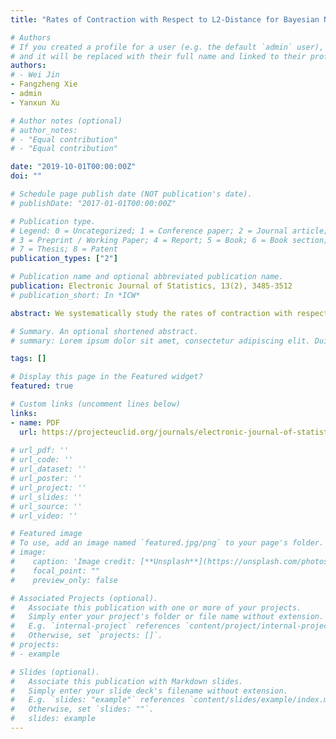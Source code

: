 ```yaml
---
title: "Rates of Contraction with Respect to L2-Distance for Bayesian Nonparametric Regression"

# Authors
# If you created a profile for a user (e.g. the default `admin` user), write the username (folder name) here 
# and it will be replaced with their full name and linked to their profile.
authors:
# - Wei Jin
- Fangzheng Xie
- admin
- Yanxun Xu

# Author notes (optional)
# author_notes:
# - "Equal contribution"
# - "Equal contribution"

date: "2019-10-01T00:00:00Z"
doi: ""

# Schedule page publish date (NOT publication's date).
# publishDate: "2017-01-01T00:00:00Z"

# Publication type.
# Legend: 0 = Uncategorized; 1 = Conference paper; 2 = Journal article;
# 3 = Preprint / Working Paper; 4 = Report; 5 = Book; 6 = Book section;
# 7 = Thesis; 8 = Patent
publication_types: ["2"]

# Publication name and optional abbreviated publication name.
publication: Electronic Journal of Statistics, 13(2), 3485-3512
# publication_short: In *ICW*

abstract: We systematically study the rates of contraction with respect to the integrated L2-distance for Bayesian nonparametric regression in a generic framework, and, notably, without assuming the regression function space to be uniformly bounded. The generic framework is very flexible and can be applied to a wide class of nonparametric prior models. Three non-trivial applications of the framework are provided: The finite random series regression of an α-Hölder function, with adaptive rates of contraction up to a logarithmic factor; The un-modified block prior regression of an α-Sobolev function, with adaptive-and-exact rates of contraction; The Gaussian spline regression of an α-Hölder function, with near optimal rates of contraction. These applications serve as generalization or complement of their respective results in the literature. Extensions to the fixed-design regression problem and sparse additive models in high dimensions are discussed as well.

# Summary. An optional shortened abstract.
# summary: Lorem ipsum dolor sit amet, consectetur adipiscing elit. Duis posuere tellus ac convallis placerat. Proin tincidunt magna sed ex sollicitudin condimentum.

tags: []

# Display this page in the Featured widget?
featured: true

# Custom links (uncomment lines below)
links:
- name: PDF
  url: https://projecteuclid.org/journals/electronic-journal-of-statistics/volume-13/issue-2/Rates-of-contraction-with-respect-to-L_2-distance-for-Bayesian/10.1214/19-EJS1616.full
  
# url_pdf: ''
# url_code: ''
# url_dataset: ''
# url_poster: ''
# url_project: ''
# url_slides: ''
# url_source: ''
# url_video: ''

# Featured image
# To use, add an image named `featured.jpg/png` to your page's folder. 
# image:
#    caption: 'Image credit: [**Unsplash**](https://unsplash.com/photos/pLCdAaMFLTE)'
#    focal_point: ""
#    preview_only: false

# Associated Projects (optional).
#   Associate this publication with one or more of your projects.
#   Simply enter your project's folder or file name without extension.
#   E.g. `internal-project` references `content/project/internal-project/index.md`.
#   Otherwise, set `projects: []`.
# projects:
# - example

# Slides (optional).
#   Associate this publication with Markdown slides.
#   Simply enter your slide deck's filename without extension.
#   E.g. `slides: "example"` references `content/slides/example/index.md`.
#   Otherwise, set `slides: ""`.
#   slides: example
---
```

